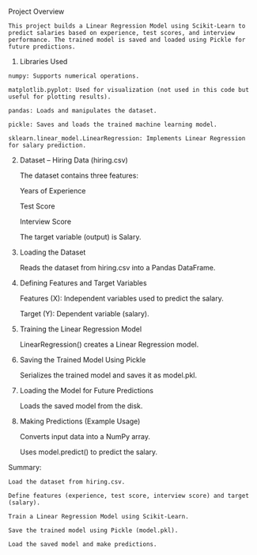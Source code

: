 Project Overview

    This project builds a Linear Regression Model using Scikit-Learn to predict salaries based on experience, test scores, and interview performance. The trained model is saved and loaded using Pickle for future predictions.
    

  1. Libraries Used
     
    numpy: Supports numerical operations.
    
    matplotlib.pyplot: Used for visualization (not used in this code but useful for plotting results).
    
    pandas: Loads and manipulates the dataset.
    
    pickle: Saves and loads the trained machine learning model.
    
    sklearn.linear_model.LinearRegression: Implements Linear Regression for salary prediction.



2. Dataset – Hiring Data (hiring.csv)
   
    The dataset contains three features:
   
    Years of Experience
   
    Test Score
   
    Interview Score
   
    The target variable (output) is Salary.



3. Loading the Dataset

   Reads the dataset from hiring.csv into a Pandas DataFrame.

   

4. Defining Features and Target Variables
   
    Features (X): Independent variables used to predict the salary.
   
    Target (Y): Dependent variable (salary).
   

5. Training the Linear Regression Model
   
    LinearRegression() creates a Linear Regression model.


      
6. Saving the Trained Model Using Pickle
   
    Serializes the trained model and saves it as model.pkl.



7. Loading the Model for Future Predictions
   
    Loads the saved model from the disk.



8. Making Predictions (Example Usage)
   
    Converts input data into a NumPy array.
   
    Uses model.predict() to predict the salary.


Summary:

    Load the dataset from hiring.csv.
    
    Define features (experience, test score, interview score) and target (salary).
    
    Train a Linear Regression Model using Scikit-Learn.
    
    Save the trained model using Pickle (model.pkl).
    
    Load the saved model and make predictions.

